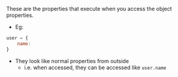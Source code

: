 These are the properties that execute when you access the object properties.
- Eg: 
```js
user = {
    name: 
}
```

- They look like normal properties from outside
    - i.e. when accessed, they can be accessed like `user.name` 